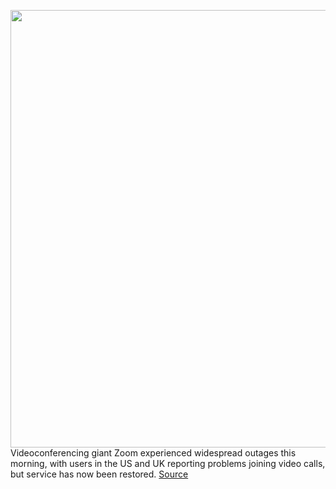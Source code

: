 <img src='https://cdn.vox-cdn.com/thumbor/au-WzeN4KHgrfd_TIjKX5C9WtnM=/0x0:2040x1360/1200x800/filters:focal(857x517:1183x843)/cdn.vox-cdn.com/uploads/chorus_image/image/67285119/acastro_200331_1777_zoom_0003.0.0.jpg' width='700px' /><br/>
Videoconferencing giant Zoom experienced widespread outages this morning, with users in the US and UK reporting problems joining video calls, but service has now been restored.
<a href='https://www.theverge.com/2020/8/24/21398900/zoom-down-outages-us-uk-meetings-webinars'> Source <a/>